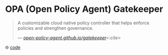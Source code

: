# OPA (Open Policy Agent) Gatekeeper

> A customizable cloud native policy controller that helps enforce policies and strengthen governance.
>
> &mdash; <cite>[open-policy-agent.github.io/gatekeeper](https://open-policy-agent.github.io/gatekeeper/website/)<:cite>

🌐 [code](https://github.com/open-policy-agent/gatekeeper)
